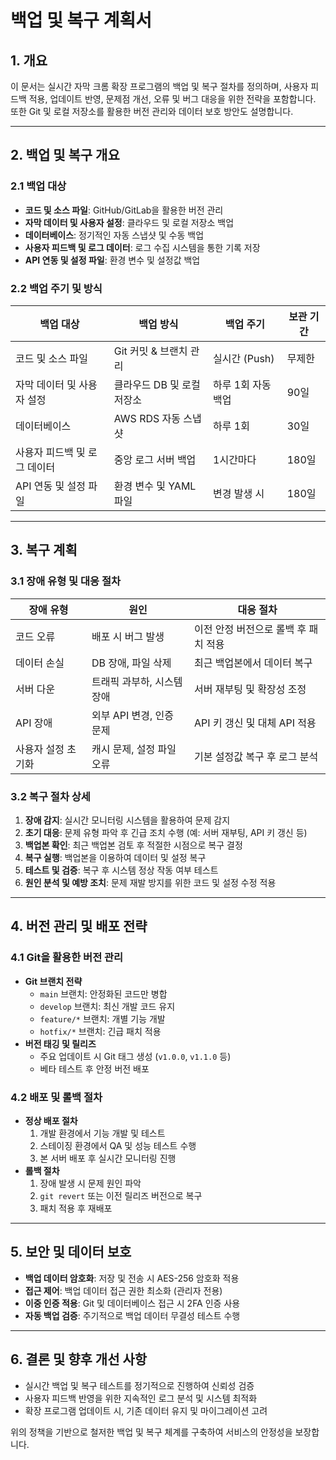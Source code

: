 # 백업 및 복구 계획서

## 1. 개요
이 문서는 실시간 자막 크롬 확장 프로그램의 백업 및 복구 절차를 정의하며, 사용자 피드백 적용, 업데이트 반영, 문제점 개선, 오류 및 버그 대응을 위한 전략을 포함합니다. 또한 Git 및 로컬 저장소를 활용한 버전 관리와 데이터 보호 방안도 설명합니다.

---

## 2. 백업 및 복구 개요
### 2.1 백업 대상
- **코드 및 소스 파일**: GitHub/GitLab을 활용한 버전 관리
- **자막 데이터 및 사용자 설정**: 클라우드 및 로컬 저장소 백업
- **데이터베이스**: 정기적인 자동 스냅샷 및 수동 백업
- **사용자 피드백 및 로그 데이터**: 로그 수집 시스템을 통한 기록 저장
- **API 연동 및 설정 파일**: 환경 변수 및 설정값 백업

### 2.2 백업 주기 및 방식
| 백업 대상 | 백업 방식 | 백업 주기 | 보관 기간 |
|-----------|---------|---------|----------|
| 코드 및 소스 파일 | Git 커밋 & 브랜치 관리 | 실시간 (Push) | 무제한 |
| 자막 데이터 및 사용자 설정 | 클라우드 DB 및 로컬 저장소 | 하루 1회 자동 백업 | 90일 |
| 데이터베이스 | AWS RDS 자동 스냅샷 | 하루 1회 | 30일 |
| 사용자 피드백 및 로그 데이터 | 중앙 로그 서버 백업 | 1시간마다 | 180일 |
| API 연동 및 설정 파일 | 환경 변수 및 YAML 파일 | 변경 발생 시 | 180일 |

---

## 3. 복구 계획
### 3.1 장애 유형 및 대응 절차
| 장애 유형 | 원인 | 대응 절차 |
|------------|---------|------------|
| 코드 오류 | 배포 시 버그 발생 | 이전 안정 버전으로 롤백 후 패치 적용 |
| 데이터 손실 | DB 장애, 파일 삭제 | 최근 백업본에서 데이터 복구 |
| 서버 다운 | 트래픽 과부하, 시스템 장애 | 서버 재부팅 및 확장성 조정 |
| API 장애 | 외부 API 변경, 인증 문제 | API 키 갱신 및 대체 API 적용 |
| 사용자 설정 초기화 | 캐시 문제, 설정 파일 오류 | 기본 설정값 복구 후 로그 분석 |

### 3.2 복구 절차 상세
1. **장애 감지**: 실시간 모니터링 시스템을 활용하여 문제 감지
2. **초기 대응**: 문제 유형 파악 후 긴급 조치 수행 (예: 서버 재부팅, API 키 갱신 등)
3. **백업본 확인**: 최근 백업본 검토 후 적절한 시점으로 복구 결정
4. **복구 실행**: 백업본을 이용하여 데이터 및 설정 복구
5. **테스트 및 검증**: 복구 후 시스템 정상 작동 여부 테스트
6. **원인 분석 및 예방 조치**: 문제 재발 방지를 위한 코드 및 설정 수정 적용

---

## 4. 버전 관리 및 배포 전략
### 4.1 Git을 활용한 버전 관리
- **Git 브랜치 전략**
  - `main` 브랜치: 안정화된 코드만 병합
  - `develop` 브랜치: 최신 개발 코드 유지
  - `feature/*` 브랜치: 개별 기능 개발
  - `hotfix/*` 브랜치: 긴급 패치 적용
- **버전 태깅 및 릴리즈**
  - 주요 업데이트 시 Git 태그 생성 (`v1.0.0`, `v1.1.0` 등)
  - 베타 테스트 후 안정 버전 배포

### 4.2 배포 및 롤백 절차
- **정상 배포 절차**
  1. 개발 환경에서 기능 개발 및 테스트
  2. 스테이징 환경에서 QA 및 성능 테스트 수행
  3. 본 서버 배포 후 실시간 모니터링 진행
- **롤백 절차**
  1. 장애 발생 시 문제 원인 파악
  2. `git revert` 또는 이전 릴리즈 버전으로 복구
  3. 패치 적용 후 재배포

---

## 5. 보안 및 데이터 보호
- **백업 데이터 암호화**: 저장 및 전송 시 AES-256 암호화 적용
- **접근 제어**: 백업 데이터 접근 권한 최소화 (관리자 전용)
- **이중 인증 적용**: Git 및 데이터베이스 접근 시 2FA 인증 사용
- **자동 백업 검증**: 주기적으로 백업 데이터 무결성 테스트 수행

---

## 6. 결론 및 향후 개선 사항
- 실시간 백업 및 복구 테스트를 정기적으로 진행하여 신뢰성 검증
- 사용자 피드백 반영을 위한 지속적인 로그 분석 및 시스템 최적화
- 확장 프로그램 업데이트 시, 기존 데이터 유지 및 마이그레이션 고려

위의 정책을 기반으로 철저한 백업 및 복구 체계를 구축하여 서비스의 안정성을 보장합니다.


